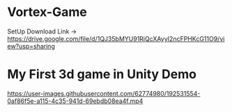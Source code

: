 # Vortex-Game
SetUp Download Link -> https://drive.google.com/file/d/1QJ35bMYU91RjQcXAyyI2ncFPHKcG11O9/view?usp=sharing

# My First 3d game in Unity Demo

https://user-images.githubusercontent.com/62774980/192531554-0af86f5e-a115-4c35-941d-69ebdb08ea4f.mp4

